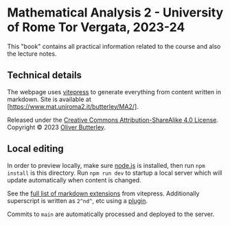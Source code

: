 # Mathematical Analysis 2 - University of Rome Tor Vergata, 2023-24

This "book" contains all practical information related to the course and also the lecture notes.

## Technical details

The webpage uses [vitepress](https://vitepress.dev) to generate everything from content written in markdown. Site is available at [https://www.mat.uniroma2.it/butterley/MA2/].

Released under the [Creative Commons Attribution-ShareAlike 4.0 License](https://creativecommons.org/licenses/by-sa/4.0/). Copyright © 2023 [Oliver Butterley](https://www.mat.uniroma2.it/butterley/).

## Local editing

In order to preview locally, make sure [node.js](https://nodejs.org/en) is installed, then run `npm install` is this directory. Run `npm run dev` to startup a local server which will update automatically when content is changed.

See the [full list of markdown extensions](https://vitepress.dev/guide/markdown) from vitepress. Additionally superscript is written as `2^nd^`, etc using a [plugin](https://github.com/markdown-it/markdown-it-sup).

Commits to `main` are automatically processed and deployed to the server.
